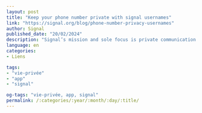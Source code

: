 ```yaml
---
layout: post
title: "Keep your phone number private with signal usernames"
link: "https://signal.org/blog/phone-number-privacy-usernames"
author: Signal
published_date: "20/02/2024"
description: "Signal’s mission and sole focus is private communication. For years, Signal has kept your messages private, your profile information (like your name and profile photo) private, your contacts private, and your groups private – among much else. Now we’re taking that one step further, by making your phone number on Signal more private."
language: en
categories:
- Liens

tags:
- "vie-privée"
- "app"
- "signal"

og-tags: "vie-privée, app, signal"
permalink: /:categories/:year/:month/:day/:title/
---
```

